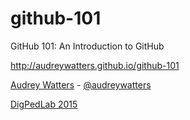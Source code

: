 # github-101

GitHub 101: An Introduction to GitHub

http://audreywatters.github.io/github-101

<a href="http://audreywatters.com">Audrey Watters</a> - <a href="http://twitter.com/audreywatters">@audreywatters</a>

<a href="http://www.digitalpedagogylab.com/">DigPedLab 2015</a>
